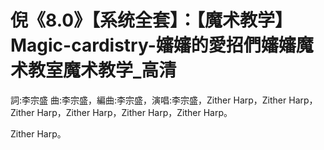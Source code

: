 # 倪《8.0》【系统全套】：【魔术教学】Magic-cardistry-嬸嬸的愛招們嬸嬸魔术教室魔术教学_高清

詞:李宗盛 曲:李宗盛，編曲:李宗盛，演唱:李宗盛，Zither Harp，Zither Harp，Zither Harp，Zither Harp，Zither Harp，Zither Harp。

Zither Harp。